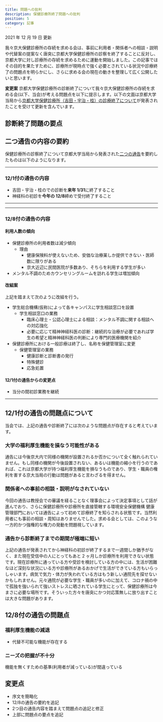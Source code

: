 ```yaml
---
title: 問題への批判
description: 保健診療所終了問題への批判
position: 5
category: 記事
---
```


2021 年 12 月 19 日 更新

我々京大保健診療所の存続を求める会は、事前に利用者・関係者への相談・説明や代替案の提案なく唐突に京都大学保健診療所の診察を終了することに反対し、京都大学に対し診療所の存続を求めるために運動を開始しました。この記事ではその目的を果たすために、診療所が現時点で強く必要とされている状況や診療終了の問題点を明らかにし、さらに求める会の現在の動きを整理して広く公開したいと思います。

**変更案**
京都大学保健診療所の診断終了について我々京大保健診療所の存続を求める会(以下、当会)が考える問題点を以下に提示します。以下の文面は京都大学当局から[京都大学保健診療所（吉田・宇治・桂）の診療終了について](http://www.hoken.kyoto-u.ac.jp/blog/2021/12/08/about-clinic-close/)が発表されたことを受けて更新を含んでいます。

## 診断終了問題の要点

## 二つ通告の内容の要約

保健診療所の診察終了について京都大学当局から発表された[二つの通告](http://www.hoken.kyoto-u.ac.jp/blog/2021/12/08/about-clinic-close/)を要約したものは以下のようになります。

---
### 12/1付の通告の内容

- 吉田・宇治・桂のでの診断を**来年 1/31**に終了すること
- 神経科の初診を**今年の 12/8**締めで受付終了すること
---

---
### 12/8付の通告の内容

#### 利用人数の傾向

- 保健診療所の利用者数は減少傾向
  - 理由
    - 健康保険料が使えないため、安価な治療薬しか提供できない・医師数に限りがある
    - 京大近辺に民間医院が多数あり、そちらを利用する学生が多い
- メンタル不調のためカウンセリングルームを訪れる学生は増加傾向

#### 改組案

上記を踏まえて次のように改組を行う。

- 学生総合機構(仮称)によって各キャンパスに学生相談窓口を設置
  - 学生相談窓口の業務
    - 臨床心理士・公認心理士による相談：メンタル不調に関する相談への対応強化
    - 必要に応じて精神神経科医の診断：継続的な治療が必要であれば学生の希望と精神神経科医の判断により専門的医療機関を紹介
- 保健診療所における一般診療は終了し、名称を保健管理室に変更
  - 保健管理室の業務
    - 健康診断と診断書の発行
    - 特殊健診
    - 応急処置

#### 12/1付の通告からの変更点

- 当分の間初診業務を継続

---

## 12/1付の通告の問題点について

当会では、上記の通告や診断終了には次のような問題点が存在すると考えています。

### 大学の福利厚生機能を損なう可能性がある

通告には今後京大内で同様の機関が設置されるか否かについて全く触れられていません。もし同様の機関が今後設置されない、あるいは機能の縮小を行うのであれば、これは京都大学が持つ福利厚生機能を損なうものであり、学生・職員の権利を害する京大当局の行動は問題があると言わざるを得ません。

### 関係者への事前の相談・説明がなされていない

今回の通告は教授会での審議を経ることなく理事会によって決定事項として話が進んでおり、さらに保健診療所や診療所を直接管轄する環境安全保健機構 健康管理部門においては通告によって初めて診療終了を知らされる状態です。当然利用者にも事前の相談・周知はありませんでした。求める会としては、このような一方的かつ強権的な権力の発動を問題視しています。

### 通告から診断終了までの期間が極端に短い

上記の通告が発表されてから神経科の初診が終了するまで一週間しか猶予がなく、また現在受信中の人にとってもあと 2 ヶ月しか診療所を利用できない状態です。現在診療所に通っている方や受診を検討している方の中には、生活が困難なほど深刻な状況にいる方や診療所があるおかげで生活ができている方もいらっしゃいます。病気で気力・体力が失われている方はもう新しい通院先を探せないかもしれません。元々通院が必要な学生・職員が多いのに加えて、コロナ禍の中で孤独を強いられて強いストレスに晒されている学生にとって、保健診療所は今まさに必要な場所です。そういった方々を唐突にかつ対応策無しに放り出すことは大きな問題があります。

## 12/8付の通告の問題点

### 福利厚生機能の減退

- 代替不可能な機能が存在する

### ニーズの把握が不十分

機能を無くすための基準(利用者が減っている)が間違っている


## 変更点

- 序文を簡略化
- 12/8の通告の要約を追記
- 2つ目の通告内容を踏まえて問題点の追記と修正
- 上部に問題点の要点を追記